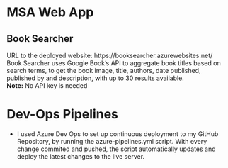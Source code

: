 # MSA Web App
<h2> Book Searcher </h2>
URL to the deployed website: https://booksearcher.azurewebsites.net/ <br>
Book Searcher uses Google Book’s API to aggregate book titles based on search terms, to get the book image, title, authors, date published, published by and description, with up to 30 results available. <br>
<b>Note:</b> No API key is needed

<h1> Dev-Ops Pipelines </h1>

<ul>
<li> I used Azure Dev Ops to set up continuous deployment to my GitHub Repository, by running the azure-pipelines.yml script. With every change commited and pushed, the script automatically updates and deploy the latest changes to the live server. </li>
</ul>
